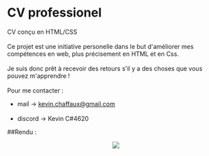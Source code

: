 # CV professionel 
CV conçu en HTML/CSS <br><br>
Ce projet est une initiative personelle dans le but d'améliorer mes compétences en web, plus précisement en HTML et en Css.<br><br>
Je suis donc prêt à recevoir des retours s'il y a des choses que vous pouvez m'apprendre !<br><br>
Pour me contacter : <br>
- mail -> kevin.chaffaux@gmail.com<br><br>
- discord ->  Kevin C#4620

##Rendu :
<p align="center">
  <img src="https://user-images.githubusercontent.com/103142957/212998645-373869c9-8bc9-48e7-8dfb-6a18f03fba9c.PNG" />
</p>

